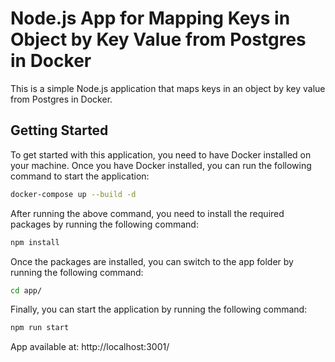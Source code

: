 # Node.js App for Mapping Keys in Object by Key Value from Postgres in Docker

This is a simple Node.js application that maps keys in an object by key value from Postgres in Docker.

## Getting Started

To get started with this application, you need to have Docker installed on your machine. Once you have Docker installed, you can run the following command to start the application:

```bash
docker-compose up --build -d
```

After running the above command, you need to install the required packages by running the following command:

```bash
npm install
```
Once the packages are installed, you can switch to the app folder by running the following command:
```bash
cd app/
```

Finally, you can start the application by running the following command:

```bash
npm run start
```

App available at:
http://localhost:3001/
